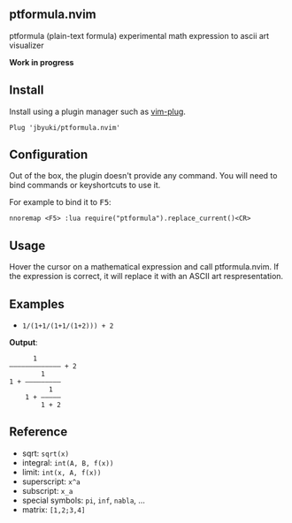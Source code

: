 ptformula.nvim
--------------

ptformula (plain-text formula) experimental math expression to ascii art visualizer

**Work in progress**

Install
-------

Install using a plugin manager such as [vim-plug](https://github.com/junegunn/vim-plug).

```
Plug 'jbyuki/ptformula.nvim'
```

Configuration
-------------

Out of the box, the plugin doesn't provide any command. You will need to bind commands or keyshortcuts to use it.

For example to bind it to <kbd>F5</kbd>:

```
nnoremap <F5> :lua require("ptformula").replace_current()<CR>
```

Usage
-----

Hover the cursor on a mathematical expression and call ptformula.nvim. If the expression is correct, it will replace it with an ASCII art respresentation.

Examples
--------

* `1/(1+1/(1+1/(1+2))) + 2`

**Output**:
```
      1          
――――――――――――― + 2
        1        
1 + ―――――――――    
          1      
    1 + ―――――    
        1 + 2    
```

Reference
---------

* sqrt: `sqrt(x)`
* integral: `int(A, B, f(x))`
* limit: `int(x, A, f(x))`
* superscript: `x^a`
* subscript: `x_a`
* special symbols: `pi`, `inf`, `nabla`, ...
* matrix: `[1,2;3,4]`
